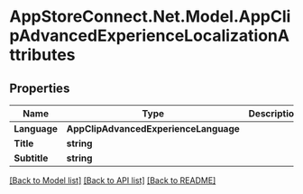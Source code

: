# AppStoreConnect.Net.Model.AppClipAdvancedExperienceLocalizationAttributes

## Properties

Name | Type | Description | Notes
------------ | ------------- | ------------- | -------------
**Language** | **AppClipAdvancedExperienceLanguage** |  | [optional] 
**Title** | **string** |  | [optional] 
**Subtitle** | **string** |  | [optional] 

[[Back to Model list]](../README.md#documentation-for-models) [[Back to API list]](../README.md#documentation-for-api-endpoints) [[Back to README]](../README.md)

